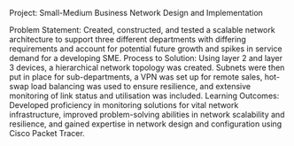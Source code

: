 Project: Small-Medium Business Network Design and Implementation

Problem Statement: Created, constructed, and tested a scalable network architecture to support three different departments with differing requirements and account for potential future growth and spikes in service demand for a developing SME.
Process to Solution: Using layer 2 and layer 3 devices, a hierarchical network topology was created. Subnets were then put in place for sub-departments, a VPN was set up for remote sales, hot-swap load balancing was used to ensure resilience, and extensive monitoring of link status and utilisation was included.
Learning Outcomes: Developed proficiency in monitoring solutions for vital network infrastructure, improved problem-solving abilities in network scalability and resilience, and gained expertise in network design and configuration using Cisco Packet Tracer.
